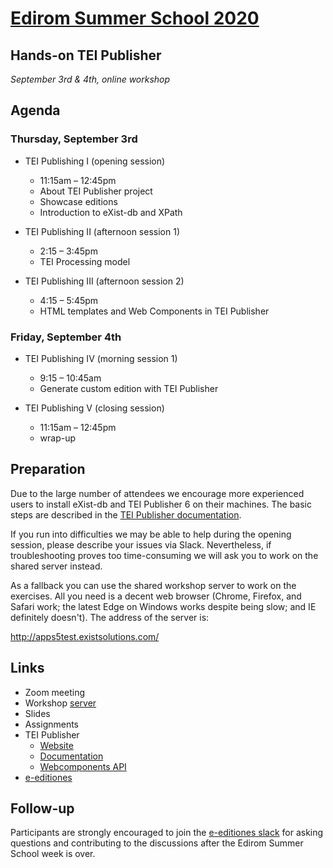 # [Edirom Summer School 2020](https://ess.uni-paderborn.de/2020/programm.html#teiPublisher)

## Hands-on TEI Publisher

*September 3rd & 4th, online workshop*

## Agenda

### Thursday, September 3rd

* TEI Publishing I (opening session) 
  - 11:15am – 12:45pm
  - About TEI Publisher project
  - Showcase editions
  - Introduction to eXist-db and XPath
  
* TEI Publishing II (afternoon session 1)
  - 2:15 – 3:45pm
  - TEI Processing model
  
* TEI Publishing III (afternoon session 2)
  - 4:15 – 5:45pm
  - HTML templates and Web Components in TEI Publisher
  
### Friday, September 4th

* TEI Publishing IV (morning session 1)
  - 9:15 – 10:45am
  - Generate custom edition with TEI Publisher
  
* TEI Publishing V (closing session)
  - 11:15am – 12:45pm
  - wrap-up
  
## Preparation

Due to the large number of attendees we encourage more experienced users to install eXist-db and TEI Publisher 6 on their machines. 
The basic steps are described in the [TEI Publisher documentation](https://teipublisher.com/exist/apps/tei-publisher/doc/documentation.xml?id=installation).

If you run into difficulties we may be able to help during the opening session, please describe your issues via Slack. Nevertheless, if troubleshooting proves too time-consuming we will ask you to work on the shared server instead.

As a fallback you can use the shared workshop server to work on the exercises.  All you need is a decent web browser (Chrome, Firefox, and Safari work; the latest Edge on Windows works despite being slow; and IE definitely doesn't). The address of the server is:

http://apps5test.existsolutions.com/


## Links

* Zoom meeting
* Workshop [server](http://apps5test.existsolutions.com/)
* Slides
* Assignments
* TEI Publisher
  - [Website](https://teipublisher.com)
  - [Documentation](https://teipublisher.com/exist/apps/tei-publisher/doc/documentation.xml?odd=docbook.odd)
  - [Webcomponents API](https://unpkg.com/@teipublisher/pb-components@latest/dist/api.html)
* [e-editiones](https://e-editiones.org/)

## Follow-up

Participants are strongly encouraged to join the [e-editiones slack](https://join.slack.com/t/e-editiones/shared_invite/zt-e19jc03q-OFaVni~_lh6emSHen6pswg)
for asking questions and contributing to the discussions after the Edirom Summer School week is over.
